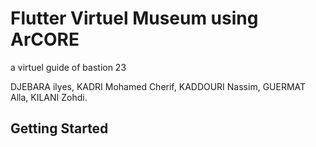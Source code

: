 # Flutter Virtuel Museum using ArCORE

a virtuel guide of bastion 23 

DJEBARA ilyes,
KADRI Mohamed Cherif,
KADDOURI Nassim,
GUERMAT Alla,
KILANI Zohdi.

## Getting Started


